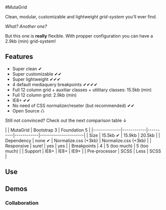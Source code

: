 #MutaGrid

Clean, modular, customizable and lightweight *grid-system* you'll ever find.

*What? Another one?*

But this one is **really** flexible. With propper configuration you can have a 2.9kb (min) grid-system!

## Features

- Super clean ✔
- Super customizable ✔✔
- Super lightweight ✔✔✔
- 4 default mediaquery breakpoints ✔✔✔✔
- Full 12 column grid + auxiliar classes + utilitary classes: 15.5kb (min)
- Full 12 column grid: 2.9kb (min)
- IE8+ ✔✔
- No need of CSS normalizer/reseter (but recommended) ✔✔
- Open Source ♺

Still not convinced? Check out the next comparison table ↓

|  | MutaGrid | Bootstrap 3 | Foundation 5 |
|--------------|------------|----------|------------|----------------------|
| Size | 15.5kb ✔ | 15.9kb | 20.5kb |
| Dependency | none ✔ | Normalize.css (+3kb) | Normalize.css (+3kb) |
| Responsive | sure! | yes | yes |
| Breakpoints | 4 | 5 (too much) | 5 (too much) |
| Support | IE8+ | IE8+ | IE9+ |
| Pre-processor | SCSS | Less | SCSS |

## Use

## Demos

### Collaboration


